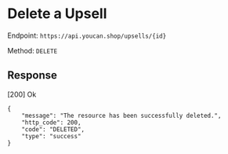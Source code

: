 # Delete a Upsell

Endpoint: `https://api.youcan.shop/upsells/{id}` 

Method: `DELETE`

## Response

[200] Ok

```
{
    "message": "The resource has been successfully deleted.",
    "http_code": 200,
    "code": "DELETED",
    "type": "success"
}
```
